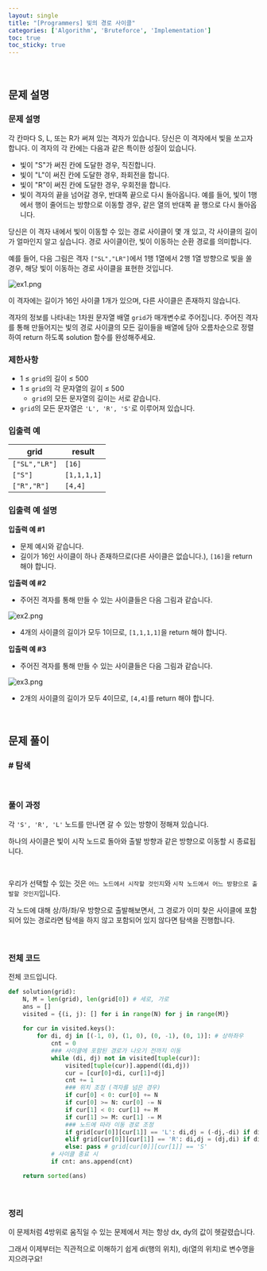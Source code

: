 ```yaml
---
layout: single
title: "[Programmers] 빛의 경로 사이클"
categories: ['Algorithm', 'Bruteforce', 'Implementation']
toc: true
toc_sticky: true
---
```




<br>

## 문제 설명

### 문제 설명

각 칸마다 S, L, 또는 R가 써져 있는 격자가 있습니다. 당신은 이 격자에서 빛을 쏘고자 합니다. 이 격자의 각 칸에는 다음과 같은 특이한 성질이 있습니다.

* 빛이 "S"가 써진 칸에 도달한 경우, 직진합니다.
* 빛이 "L"이 써진 칸에 도달한 경우, 좌회전을 합니다.
* 빛이 "R"이 써진 칸에 도달한 경우, 우회전을 합니다.
* 빛이 격자의 끝을 넘어갈 경우, 반대쪽 끝으로 다시 돌아옵니다. 예를 들어, 빛이 1행에서 행이 줄어드는 방향으로 이동할 경우, 같은 열의 반대쪽 끝 행으로 다시 돌아옵니다.

당신은 이 격자 내에서 빛이 이동할 수 있는 경로 사이클이 몇 개 있고, 각 사이클의 길이가 얼마인지 알고 싶습니다. 경로 사이클이란, 빛이 이동하는 순환 경로를 의미합니다.

예를 들어, 다음 그림은 격자 `["SL","LR"]`에서 1행 1열에서 2행 1열 방향으로 빛을 쏠 경우, 해당 빛이 이동하는 경로 사이클을 표현한 것입니다.

![ex1.png](https://grepp-programmers.s3.ap-northeast-2.amazonaws.com/files/production/f3c02c50-f82e-45d0-b633-ad3ecadba316/ex1.png)

이 격자에는 길이가 16인 사이클 1개가 있으며, 다른 사이클은 존재하지 않습니다.

격자의 정보를 나타내는 1차원 문자열 배열 `grid`가 매개변수로 주어집니다. 주어진 격자를 통해 만들어지는 빛의 경로 사이클의 모든 길이들을 배열에 담아 오름차순으로 정렬하여 return 하도록 solution 함수를 완성해주세요.

### 제한사항

* 1 ≤ `grid`의 길이 ≤ 500
* 1 ≤ `grid`의 각 문자열의 길이 ≤ 500
  * `grid`의 모든 문자열의 길이는 서로 같습니다.
* `grid`의 모든 문자열은 `'L', 'R', 'S'`로 이루어져 있습니다.

### 입출력 예

| grid          | result      |
| ------------- | ----------- |
| `["SL","LR"]` | `[16]`      |
| `["S"]`       | `[1,1,1,1]` |
| `["R","R"]`   | `[4,4]`     |

### 입출력 예 설명

**입출력 예 #1**

* 문제 예시와 같습니다.
* 길이가 16인 사이클이 하나 존재하므로(다른 사이클은 없습니다.), `[16]`을 return 해야 합니다.

**입출력 예 #2**

* 주어진 격자를 통해 만들 수 있는 사이클들은 다음 그림과 같습니다.

![ex2.png](https://grepp-programmers.s3.ap-northeast-2.amazonaws.com/files/production/88a2717d-14ab-4297-af06-00baab718080/ex2.png)

* 4개의 사이클의 길이가 모두 1이므로, `[1,1,1,1]`을 return 해야 합니다.

**입출력 예 #3**

* 주어진 격자를 통해 만들 수 있는 사이클들은 다음 그림과 같습니다.

![ex3.png](https://grepp-programmers.s3.ap-northeast-2.amazonaws.com/files/production/076dbe07-2b33-414e-b6db-1e73ae2055f3/ex3.png)

* 2개의 사이클의 길이가 모두 4이므로, `[4,4]`를 return 해야 합니다.

<br>

## 문제 풀이

### \# 탐색

<br>

### 풀이 과정

각 `'S', 'R', 'L'` 노드를 만나면 갈 수 있는 방향이 정해져 있습니다. 

하나의 사이클은 빛이 시작 노드로 돌아와 출발 방향과 같은 방향으로 이동할 시 종료됩니다. 

<br>

우리가 선택할 수 있는 것은 `어느 노드에서 시작할 것인지`와 `시작 노드에서 어느 방향으로 출발할 것인지`입니다. 

각 노드에 대해 상/하/좌/우 방향으로 출발해보면서, 그 경로가 이미 찾은 사이클에 포함되어 있는 경로라면 탐색을 하지 않고 포함되어 있지 않다면 탐색을 진행합니다. 

<br>

### 전체 코드

전체 코드입니다. 

```python
def solution(grid):
    N, M = len(grid), len(grid[0]) # 세로, 가로
    ans = []
    visited = {(i, j): [] for i in range(N) for j in range(M)}
    
    for cur in visited.keys():
        for di, dj in [(-1, 0), (1, 0), (0, -1), (0, 1)]: # 상하좌우
            cnt = 0
            ### 사이클에 포함된 경로가 나오기 전까지 이동
            while (di, dj) not in visited[tuple(cur)]:
                visited[tuple(cur)].append((di,dj))
                cur = [cur[0]+di, cur[1]+dj]
                cnt += 1
                ### 위치 조정 (격자를 넘은 경우)
                if cur[0] < 0: cur[0] += N
                if cur[0] >= N: cur[0] -= N
                if cur[1] < 0: cur[1] += M
                if cur[1] >= M: cur[1] -= M
                ### 노드에 따라 이동 경로 조정
                if grid[cur[0]][cur[1]] == 'L': di,dj = (-dj,-di) if di == 0 else (dj,di)
                elif grid[cur[0]][cur[1]] == 'R': di,dj = (dj,di) if di == 0 else (-dj,-di)
                else: pass # grid[cur[0]][cur[1]] == 'S'   
            # 사이클 종료 시
            if cnt: ans.append(cnt)

    return sorted(ans)
```

<br>

### 정리

이 문제처럼 4방위로 움직일 수 있는 문제에서 저는 항상 dx, dy의 값이 헷갈렸습니다. 

그래서 이제부터는 직관적으로 이해하기 쉽게 di(행의 위치), dj(열의 위치)로 변수명을 지으려구요!







